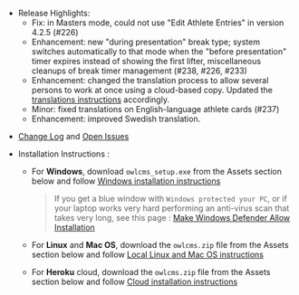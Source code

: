 * Release Highlights: 
  * Fix: in Masters mode, could not use "Edit Athlete Entries" in version 4.2.5 (#226)
  * Enhancement: new "during presentation" break type; system switches automatically to that mode when the "before presentation" timer expires instead of showing the first lifter, miscellaneous cleanups of break timer management (#238, #226, #233)
  * Enhancement: changed the translation process to allow several persons to work at once using a cloud-based copy. Updated the [translations instructions](https://jflamy.github.io/owlcms4/#/Translation) accordingly.
  * Minor: fixed translations on English-language athlete cards (#237)
  * Enhancement: improved Swedish translation.
- [Change Log](https://github.com/jflamy/owlcms4/issues?q=is%3Aissue+is%3Aclosed+sort%3Aupdated-desc) and [Open Issues](https://github.com/jflamy/owlcms4/projects/1)

- Installation Instructions :
  - For **Windows**, download `owlcms_setup.exe` from the Assets section below and follow [Windows installation instructions](https://jflamy.github.io/owlcms4/#/LocalWindowsSetup.md) 
    
    > If you get a blue window with `Windows protected your PC`, or if your laptop works very hard performing an anti-virus scan that takes very long, see this page : [Make Windows Defender Allow Installation](https://jflamy.github.io/owlcms4/#/DefenderOff)
  - For **Linux** and **Mac OS**, download the `owlcms.zip` file from the Assets section below and follow [Local Linux and Mac OS instructions](https://jflamy.github.io/owlcms4/#/LocalLinuxMacSetup.md) 
  - For **Heroku** cloud, download the `owlcms.zip` file from the Assets section below and follow [Cloud installation instructions](https://jflamy.github.io/owlcms4/#/Heroku.md)
